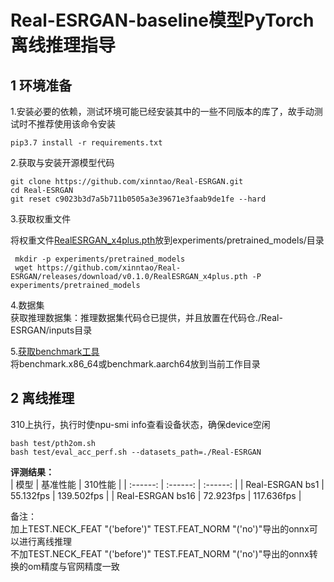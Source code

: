 # Real-ESRGAN-baseline模型PyTorch离线推理指导

## 1 环境准备 

1.安装必要的依赖，测试环境可能已经安装其中的一些不同版本的库了，故手动测试时不推荐使用该命令安装  
```
pip3.7 install -r requirements.txt  
```

2.获取与安装开源模型代码  
```
git clone https://github.com/xinntao/Real-ESRGAN.git  
cd Real-ESRGAN 
git reset c9023b3d7a5b711b0505a3e39671e3faab9de1fe --hard
``` 

3.获取权重文件  

将权重文件[RealESRGAN_x4plus.pth](https://github.com/xinntao/Real-ESRGAN/releases/download/v0.1.0/RealESRGAN_x4plus.pth)放到experiments/pretrained_models/目录
```
 mkdir -p experiments/pretrained_models
 wget https://github.com/xinntao/Real-ESRGAN/releases/download/v0.1.0/RealESRGAN_x4plus.pth -P experiments/pretrained_models 
```

4.数据集     
获取推理数据集：推理数据集代码仓已提供，并且放置在代码仓./Real-ESRGAN/inputs目录  

5.[获取benchmark工具](https://gitee.com/ascend/cann-benchmark/tree/master/infer)  
将benchmark.x86_64或benchmark.aarch64放到当前工作目录  

## 2 离线推理 

310上执行，执行时使npu-smi info查看设备状态，确保device空闲  
```
bash test/pth2om.sh  
bash test/eval_acc_perf.sh --datasets_path=./Real-ESRGAN
```
 **评测结果：**   
| 模型      |    基准性能    | 310性能    |
| :------: | :------:  | :------:  | 
| Real-ESRGAN bs1  |  55.132fps | 139.502fps | 
| Real-ESRGAN bs16 | 72.923fps | 117.636fps | 

备注：  
加上TEST.NECK_FEAT "('before')" TEST.FEAT_NORM "('no')"导出的onnx可以进行离线推理  
不加TEST.NECK_FEAT "('before')" TEST.FEAT_NORM "('no')"导出的onnx转换的om精度与官网精度一致  



